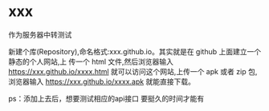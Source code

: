 # xxx
作为服务器中转测试

新建个库(Repository),命名格式:xxx.github.io。其实就是在 github 上面建立一个静态的个人网站,上
传一个 html 文件,然后浏览器输入 https://xxx.github.io/xxxx.html 就可以访问这个网站,上传一个 apk 或者 zip
包,浏览器输入 https://xxx.github.io/xxxx.apk 就能直接下载。

ps：添加上去后，想要测试相应的api接口 要挺久的时间才能有
